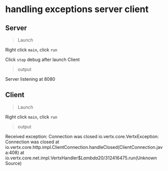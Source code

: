 # handling exceptions server client

## Server

> Launch

Right click `main`, click `run`

Click `stop` debug after launch Client

> output

Server listening at 8080

## Client

> Launch

Right click `main`, click `run`

> output

Received exception: Connection was closed
io.vertx.core.VertxException: Connection was closed
	at io.vertx.core.http.impl.ClientConnection.handleClosed(ClientConnection.java:408)
	at io.vertx.core.net.impl.VertxHandler$$Lambda$20/312416475.run(Unknown Source)
